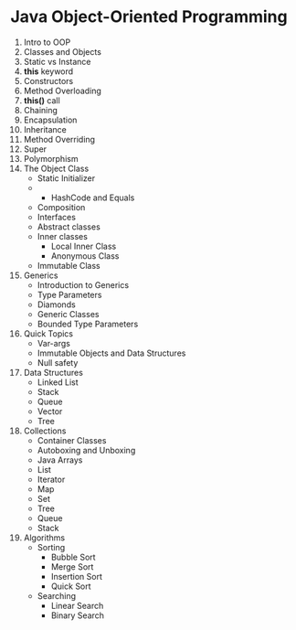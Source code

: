 # Java Object-Oriented Programming

1. Intro to OOP
2. Classes and Objects
3. Static vs Instance
4. **this** keyword
5. Constructors
6. Method Overloading
7. **this()** call
8. Chaining
9. Encapsulation
10. Inheritance
11. Method Overriding
12. Super
13. Polymorphism
14. The Object Class
     * Static Initializer
     * 
         * HashCode and Equals
     * Composition
     * Interfaces
     * Abstract classes
     * Inner classes
         * Local Inner Class
         * Anonymous Class
     * Immutable Class
15. Generics
     * Introduction to Generics
     * Type Parameters
     * Diamonds
     * Generic Classes
     * Bounded Type Parameters
16. Quick Topics
     * Var-args
     * Immutable Objects and Data Structures
     * Null safety
17. Data Structures
     * Linked List
     * Stack
     * Queue
     * Vector
     * Tree
18. Collections
     * Container Classes
     * Autoboxing and Unboxing
     * Java Arrays
     * List
     * Iterator
     * Map
     * Set
     * Tree
     * Queue
     * Stack
19. Algorithms
     * Sorting
         * Bubble Sort
         * Merge Sort
         * Insertion Sort
         * Quick Sort
     * Searching
         * Linear Search
         * Binary Search 
